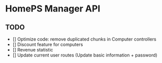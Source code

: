 # HomePS Manager API

## TODO

- [] Optimize code: remove duplicated chunks in Computer controllers
- [] Discount feature for computers
- [] Revenue statistic
- [] Update current user routes (Update basic information + password)
